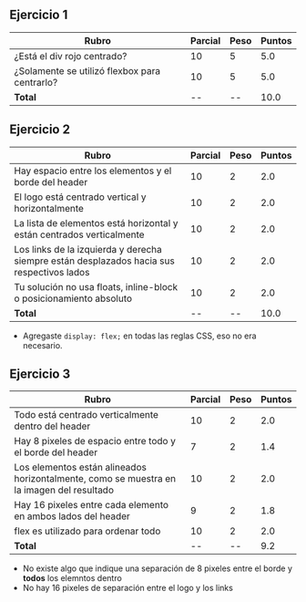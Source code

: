 ## Ejercicio 1
| Rubro | Parcial | Peso | Puntos |
| -- | -- | -- | -- |
| ¿Está el div rojo centrado? | 10 | 5 | 5.0 |
| ¿Solamente se utilizó flexbox para centrarlo? | 10 | 5 | 5.0 |
| **Total** | -- | -- | 10.0 |

## Ejercicio 2
| Rubro | Parcial | Peso | Puntos |
| -- | -- | -- | -- |
| Hay espacio entre los elementos y el borde del header | 10 | 2 | 2.0 |
| El logo está centrado vertical y horizontalmente | 10 | 2 | 2.0 |
| La lista de elementos está horizontal y están centrados verticalmente | 10 | 2 | 2.0 |
| Los links de la izquierda y derecha siempre están desplazados hacia sus respectivos lados | 10 | 2 | 2.0 |
| Tu solución no usa floats, inline-block o posicionamiento absoluto | 10 | 2 | 2.0 |
| **Total** | -- | -- | 10.0 |
* Agregaste `display: flex;` en todas las reglas CSS, eso no era necesario.

## Ejercicio 3
| Rubro | Parcial | Peso | Puntos |
| -- | -- | -- | -- |
| Todo está centrado verticalmente dentro del header | 10 | 2 | 2.0 |
| Hay 8 pixeles de espacio entre todo y el borde del header | 7 | 2 | 1.4 |
| Los elementos están alineados horizontalmente, como se muestra en la imagen del resultado | 10 | 2 | 2.0 |
| Hay 16 pixeles entre cada elemento en ambos lados del header | 9 | 2 | 1.8 |
| flex es utilizado para ordenar todo | 10 | 2 | 2.0 |
| **Total** | -- | -- | 9.2 |
* No existe algo que indique una separación de 8 pixeles entre el borde y **todos** los elemntos dentro
* No hay 16 pixeles de separación entre el logo y los links
